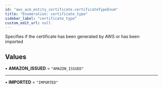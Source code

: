 ```yaml
---
id: "aws_acm_entity_certificate.certificateTypeEnum"
title: "Enumeration: certificate_type"
sidebar_label: "certificate_type"
custom_edit_url: null
---
```


Specifies if the certificate has been generated by AWS or has been imported

## Values

• **AMAZON\_ISSUED** = ``"AMAZON_ISSUED"``

___

• **IMPORTED** = ``"IMPORTED"``
